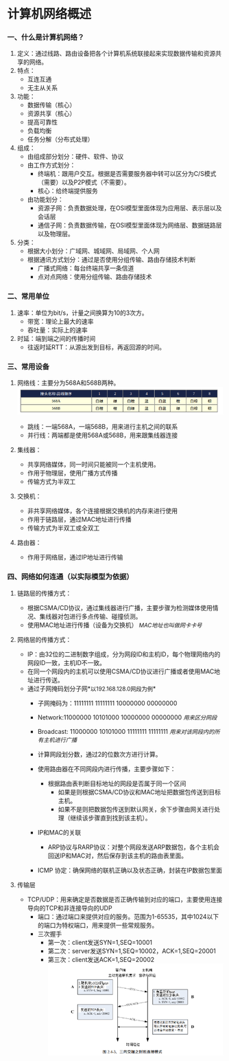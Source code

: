 # 计算机网络概述

### 一、什么是计算机网络？
1. 定义：通过线路、路由设备把各个计算机系统联接起来实现数据传输和资源共享的网络。
2. 特点：
    -  互连互通
    -  无主从关系
3. 功能：
    -  数据传输（核心）
    -  资源共享（核心）
    -  提高可靠性
    -  负载均衡
    -  任务分解（分布式处理）
4. 组成：
    -  由组成部分划分：硬件、软件、协议
    -  由工作方式划分：
       -  终端机：跟用户交互。根据是否需要服务器中转可以区分为C/S模式（需要）以及P2P模式（不需要）。
       -  核心：给终端提供服务
    - 由功能划分：
        -  资源子网：负责数据处理，在OSI模型里面体现为应用层、表示层以及会话层
        -  通信子网：负责数据传输，在OSI模型里面体现为网络层、数据链路层以及物理层。
5. 分类：
   -    根据大小划分：广域网、城域网、局域网、个人网
   -    根据通讯方式划分：通过是否使用分组传输、路由存储技术判断
        -    广播式网络：每台终端共享一条信道
        -    点对点网络：使用分组传输、路由存储技术
  
### 二、常用单位
1. 速率：单位为bit/s，计量之间换算为10的3次方。
    - 带宽：理论上最大的速率
    - 吞吐量：实际上的速率
2. 时延：端到端之间的传播时间
   - 往返时延RTT：从源出发到目标，再返回源的时间。

### 三、常用设备
1. 网络线：主要分为568A和568B两种。
![avatar](/计算机网络/网络线.png)
   - 跳线：一端568A，一端568B，用来进行主机之间的联系
   - 并行线：两端都是使用568A或568B，用来跟集线器连接

2. 集线器：
   - 共享网络媒体，同一时间只能被同一个主机使用。
   - 作用于物理层，使用广播方式传播
   - 传输方式为半双工

3. 交换机：
    - 非共享网络媒体，各个连接根据交换机的内存来进行使用
    - 作用于链路层，通过MAC地址进行传播
    - 传输方式为半双工或全双工

4. 路由器：
    -  作用于网络层，通过IP地址进行传输

### 四、网络如何连通（以实际模型为依据）
1. 链路层的传播方式：
   - 根据CSMA/CD协议，通过集线器进行广播，主要步骤为检测媒体使用情况、集线器对包进行多点传输、碰撞侦测。
   -  使用MAC地址进行传播（设备为交换机）  *<font size=2>MAC地址也叫做网卡卡号</font>*

2. 网络层的传播方式：
   -  IP：由32位的二进制数字组成，分为网段ID和主机ID，每个物理网络内的网段ID一致，主机ID不一致。
   -  在同一个网段内的主机可以使用CSMA/CD协议进行广播或者使用MAC地址进行传送。
   -  通过子网掩码划分子网*<font size=2>以192.168.128.0网段为例</font>*
      -  子网掩码为：11111111 11111111 10000000 00000000
      -  Network:11000000 10101000 10000000 00000000  *<font size=2>用来区分网段</font>*
      -  Broadcast: 11000000 10101000 11111111 11111111  *<font size=2>用来对该网段内的所有主机进行广播</font>*
      -  计算网段划分数，通过2的位数次方进行计算。
      -   使用路由器在不同网段内进行传播，主要步骤如下：
          -   根据路由表判断目标地址的网段是否属于同一个区间
              -   如果是则根据CSMA/CD协议和MAC地址把数据包传送到目标主机。
              -   如果不是则把数据包传送到默认网关，余下步骤由网关进行处理（继续该步骤直到找到该主机）。

      - IP和MAC的关联
         - ARP协议与RARP协议：对整个网段发送ARP数据包，各个主机会回送IP和MAC对，然后保存到该主机的路由表里面。

      - ICMP 协定：确保网络的联机正确以及状态正确，封装在IP数据包里面

3. 传输层
    -  TCP/UDP：用来确定是否数据是否正确传输到对应的端口，主要使用连接导向的TCP和非连接导向的UDP
       -   端口：通过端口来提供对应的服务。范围为1-65535，其中1024以下的端口为特权端口，用来提供一些常规服务。
       -   三次握手
           -   第一次：client发送SYN=1,SEQ=10001
           -   第二次：server发送SYN=1,SEQ=10002，ACK=1,SEQ=20001
           -   第三次：client发送ACK=1,SEQ=20002
![avatar](/计算机网络/三次握手.png)





